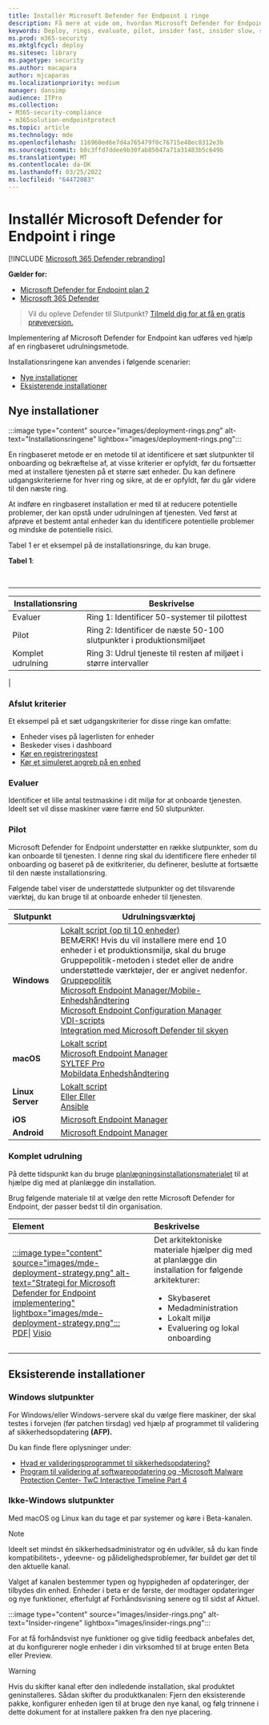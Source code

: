 ```yaml
---
title: Installér Microsoft Defender for Endpoint i ringe
description: Få mere at vide om, hvordan Microsoft Defender for Endpoint installeres i ringe
keywords: Deploy, rings, evaluate, pilot, insider fast, insider slow, setup, onboard, phase, deployment, deploying, adoption, configuring
ms.prod: m365-security
ms.mktglfcycl: deploy
ms.sitesec: library
ms.pagetype: security
ms.author: macapara
author: mjcaparas
ms.localizationpriority: medium
manager: dansimp
audience: ITPro
ms.collection:
- M365-security-compliance
- m365solution-endpointprotect
ms.topic: article
ms.technology: mde
ms.openlocfilehash: 116960ed6e7d4a765479f0c76715e48ec8312e3b
ms.sourcegitcommit: b0c3ffd7ddee9b30fab85047a71a31483b5c649b
ms.translationtype: MT
ms.contentlocale: da-DK
ms.lasthandoff: 03/25/2022
ms.locfileid: "64472083"
---
```

# <a name="deploy-microsoft-defender-for-endpoint-in-rings"></a>Installér Microsoft Defender for Endpoint i ringe

[!INCLUDE [Microsoft 365 Defender rebranding](../../includes/microsoft-defender.md)]

**Gælder for:**
- [Microsoft Defender for Endpoint plan 2](https://go.microsoft.com/fwlink/p/?linkid=2154037)
- [Microsoft 365 Defender](https://go.microsoft.com/fwlink/?linkid=2118804)

> Vil du opleve Defender til Slutpunkt? [Tilmeld dig for at få en gratis prøveversion.](https://signup.microsoft.com/create-account/signup?products=7f379fee-c4f9-4278-b0a1-e4c8c2fcdf7e&ru=https://aka.ms/MDEp2OpenTrial?ocid=docs-wdatp-assignaccess-abovefoldlink)

Implementering af Microsoft Defender for Endpoint kan udføres ved hjælp af en ringbaseret udrulningsmetode.

Installationsringene kan anvendes i følgende scenarier:

- [Nye installationer](#new-deployments)
- [Eksisterende installationer](#existing-deployments)

## <a name="new-deployments"></a>Nye installationer

:::image type="content" source="images/deployment-rings.png" alt-text="Installationsringene" lightbox="images/deployment-rings.png":::

En ringbaseret metode er en metode til at identificere et sæt slutpunkter til onboarding og bekræftelse af, at visse kriterier er opfyldt, før du fortsætter med at installere tjenesten på et større sæt enheder. Du kan definere udgangskriterierne for hver ring og sikre, at de er opfyldt, før du går videre til den næste ring.

At indføre en ringbaseret installation er med til at reducere potentielle problemer, der kan opstå under udrulningen af tjenesten. Ved først at afprøve et bestemt antal enheder kan du identificere potentielle problemer og mindske de potentielle risici.

Tabel 1 er et eksempel på de installationsringe, du kan bruge.

**Tabel 1**:

<br>

****

|Installationsring|Beskrivelse|
|---|---|
|Evaluer|Ring 1: Identificer 50-systemer til pilottest|
|Pilot|Ring 2: Identificer de næste 50-100 slutpunkter i produktionsmiljøet|
|Komplet udrulning|Ring 3: Udrul tjeneste til resten af miljøet i større intervaller|
|

### <a name="exit-criteria"></a>Afslut kriterier

Et eksempel på et sæt udgangskriterier for disse ringe kan omfatte:

- Enheder vises på lagerlisten for enheder
- Beskeder vises i dashboard
- [Kør en registreringstest](run-detection-test.md)
- [Kør et simuleret angreb på en enhed](attack-simulations.md)

### <a name="evaluate"></a>Evaluer

Identificer et lille antal testmaskine i dit miljø for at onboarde tjenesten. Ideelt set vil disse maskiner være færre end 50 slutpunkter.

### <a name="pilot"></a>Pilot

Microsoft Defender for Endpoint understøtter en række slutpunkter, som du kan onboarde til tjenesten. I denne ring skal du identificere flere enheder til onboarding og baseret på de exitkriterier, du definerer, beslutte at fortsætte til den næste installationsring.

Følgende tabel viser de understøttede slutpunkter og det tilsvarende værktøj, du kan bruge til at onboarde enheder til tjenesten.

| Slutpunkt     | Udrulningsværktøj                       |
|--------------|------------------------------------------|
| **Windows**  |  [Lokalt script (op til 10 enheder)](configure-endpoints-script.md) <br> BEMÆRK! Hvis du vil installere mere end 10 enheder i et produktionsmiljø, skal du bruge Gruppepolitik-metoden i stedet eller de andre understøttede værktøjer, der er angivet nedenfor.<br>  [Gruppepolitik](configure-endpoints-gp.md) <br>  [Microsoft Endpoint Manager/Mobile-Enhedshåndtering](configure-endpoints-mdm.md) <br>   [Microsoft Endpoint Configuration Manager](configure-endpoints-sccm.md) <br> [VDI-scripts](configure-endpoints-vdi.md) <br> [Integration med Microsoft Defender til skyen](configure-server-endpoints.md#integration-with-azure-defender)  |
| **macOS**    | [Lokalt script](mac-install-manually.md) <br> [Microsoft Endpoint Manager](mac-install-with-intune.md) <br> [SYLTEF Pro](mac-install-with-jamf.md) <br> [Mobildata Enhedshåndtering](mac-install-with-other-mdm.md) |
| **Linux Server** | [Lokalt script](linux-install-manually.md) <br> [Eller Eller](linux-install-with-puppet.md) <br> [Ansible](linux-install-with-ansible.md)|
| **iOS**      | [Microsoft Endpoint Manager](ios-install.md)                                |
| **Android**  | [Microsoft Endpoint Manager](android-intune.md)               |

### <a name="full-deployment"></a>Komplet udrulning

På dette tidspunkt kan du bruge [planlægningsinstallationsmaterialet](deployment-strategy.md) til at hjælpe dig med at planlægge din installation.

Brug følgende materiale til at vælge den rette Microsoft Defender for Endpoint, der passer bedst til din organisation.

|**Element**|**Beskrivelse**|
|:-----|:-----|
|[:::image type="content" source="images/mde-deployment-strategy.png" alt-text="Strategi for Microsoft Defender for Endpoint implementering" lightbox="images/mde-deployment-strategy.png":::](https://github.com/MicrosoftDocs/microsoft-365-docs/raw/public/microsoft-365/security/defender-endpoint/downloads/mdatp-deployment-strategy.pdf)<br/> [PDF](https://download.microsoft.com/download/5/6/0/5609001f-b8ae-412f-89eb-643976f6b79c/mde-deployment-strategy.pdf)\| [Visio](https://download.microsoft.com/download/5/6/0/5609001f-b8ae-412f-89eb-643976f6b79c/mde-deployment-strategy.vsdx)   | Det arkitektoniske materiale hjælper dig med at planlægge din installation for følgende arkitekturer: <ul><li> Skybaseret </li><li> Medadministration </li><li> Lokalt miljø</li><li>Evaluering og lokal onboarding</li></ul>

## <a name="existing-deployments"></a>Eksisterende installationer

### <a name="windows-endpoints"></a>Windows slutpunkter

For Windows/eller Windows-servere skal du vælge flere maskiner, der skal testes i forvejen (før patchen tirsdag) ved hjælp af programmet til validering af sikkerhedsopdatering **(AFP).**

Du kan finde flere oplysninger under:

- [Hvad er valideringsprogrammet til sikkerhedsopdatering?](https://techcommunity.microsoft.com/t5/windows-it-pro-blog/what-is-the-security-update-validation-program/ba-p/275767)
- [Program til validering af softwareopdatering og -Microsoft Malware Protection Center- TwC Interactive Timeline Part 4](https://www.microsoft.com/security/blog/2012/03/28/software-update-validation-program-and-microsoft-malware-protection-center-establishment-twc-interactive-timeline-part-4/)

### <a name="non-windows-endpoints"></a>Ikke-Windows slutpunkter

Med macOS og Linux kan du tage et par systemer og køre i Beta-kanalen.

> [!NOTE]
> Ideelt set mindst én sikkerhedsadministrator og én udvikler, så du kan finde kompatibilitets-, ydeevne- og pålidelighedsproblemer, før buildet gør det til den aktuelle kanal.

Valget af kanalen bestemmer typen og hyppigheden af opdateringer, der tilbydes din enhed. Enheder i beta er de første, der modtager opdateringer og nye funktioner, efterfulgt af Forhåndsvisning senere og til sidst af Aktuel.

:::image type="content" source="images/insider-rings.png" alt-text="Insider-ringene" lightbox="images/insider-rings.png":::


For at få forhåndsvist nye funktioner og give tidlig feedback anbefales det, at du konfigurerer nogle enheder i din virksomhed til at bruge enten Beta eller Preview.

> [!WARNING]
> Hvis du skifter kanal efter den indledende installation, skal produktet geninstalleres. Sådan skifter du produktkanalen: Fjern den eksisterende pakke, konfigurer enheden igen til at bruge den nye kanal, og følg trinnene i dette dokument for at installere pakken fra den nye placering.
